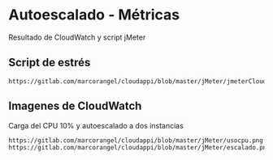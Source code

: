 # Autoescalado - Métricas
Resultado de CloudWatch y script jMeter

## Script de estrés
```
https://gitlab.com/marcorangel/cloudappi/blob/master/jMeter/jmeterCloudAppi.jmx
```

## Imagenes de CloudWatch
Carga del CPU 10% y autoescalado a dos instancias
```
https://gitlab.com/marcorangel/cloudappi/blob/master/jMeter/usocpu.png
https://gitlab.com/marcorangel/cloudappi/blob/master/jMeter/escalado.png
```